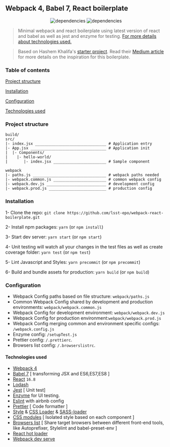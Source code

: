 ## Webpack 4, Babel 7, React boilerplate

<p align="center">
    <img alt="dependencies" title="dependencies" src="https://img.shields.io/david/blnkt/webpack-react-boilerplate.svg" >
   <img alt="dependencies" title="dependencies" src="https://img.shields.io/github/last-commit/blnkt/webpack-react-boilerplate.svg" >
</p>

> Minimal webpack and react boilerplate using latest version of react and babel as well as jest and enzyme for testing.
> [For more details about technologies used.](#technologies-used)

> Based on Hashem Khalifa's [starter project](https://github.com/HashemKhalifa/webpack-react-boilerplate). Read their [Medium article](https://medium.com/@hashem.khalifa/minimal-webpack-and-react-starter-boilerplate-seriously-d90a673e134f) for more details on the inspiration for this boilerplate.

### Table of contents

[Project structure](#project-structure)

[Installation](#installation)

[Configuration](#configuration)

[Technologies used](#technologies-used)

### Project structure

```
build/
src/
|- index.jsx _______________________________ # Application entry
|- App.jsx _________________________________ # Application init
|  |- Components/
|    |- hello-world/
|       |- index.jsx _______________________ # Sample component

webpack
|- paths.js ________________________________ # webpack paths needed
|- webpack.common.js _______________________ # common webpack config
|- webpack.dev.js __________________________ # development config
|- webpack.prod.js _________________________ # production config
```

### Installation

1- Clone the repo: `git clone https://github.com/lsst-epo/webpack-react-boilerplate.git`

2- Install npm packages: `yarn` (or `npm install`)

3- Start dev server: `yarn start` (or `npm start`)

4- Unit testing will watch all your changes in the test files as well as create coverage folder: `yarn test` (or `npm test`)

5- Lint Javascript and Styles: `yarn precommit` (or `npm precommit`)

6- Build and bundle assets for production: `yarn build` (or `npm build`)

### Configuration

- Webpack Config paths based on file structure: `webpack/paths.js`
- Common Webpack Config shared by development and production environments: `webpack/webpack.common.js`
- Webpack Config for development environment: `webpack/webpack.dev.js`
- Webpack Config for production environment:`webpack/webpack.prod.js`
- Webpack Config merging common and environment specific configs: `/webpack.config.js`
- Enzyme config: `/setupTest.js`
- Prettier config: `/.prettierc`.
- Browsers list config: `/.browserslistrc`.

#### Technologies used

- [Webpack 4](https://github.com/webpack/webpack)
- [Babel 7](https://github.com/babel/babel) [ transforming JSX and ES6,ES7,ES8 ]
- [React](https://github.com/facebook/react) `16.8`
- [Lodash](https://github.com/lodash/lodash)
- [Jest](https://github.com/facebook/jest) [ Unit test]
- [Enzyme](http://airbnb.io/enzyme/) for UI testing.
- [Eslint](https://github.com/eslint/eslint/) with airbnb config
- [Prettier](https://github.com/prettier/prettier) [ Code formatter ]
- [Style](https://github.com/webpack-contrib/style-loader) & [CSS Loader](https://github.com/webpack-contrib/css-loader) & [SASS-loader](https://github.com/webpack-contrib/sass-loader)
- [CSS modules](https://github.com/css-modules/css-modules) [ Isolated style based on each component ]
- [Browsers list](https://github.com/browserslist/browserslist) [ Share target browsers between different front-end tools, like Autoprefixer, Stylelint and babel-preset-env ]
- [React hot loader](https://github.com/gaearon/react-hot-loader)
- [Webpack dev serve](https://github.com/webpack/webpack-dev-server)
